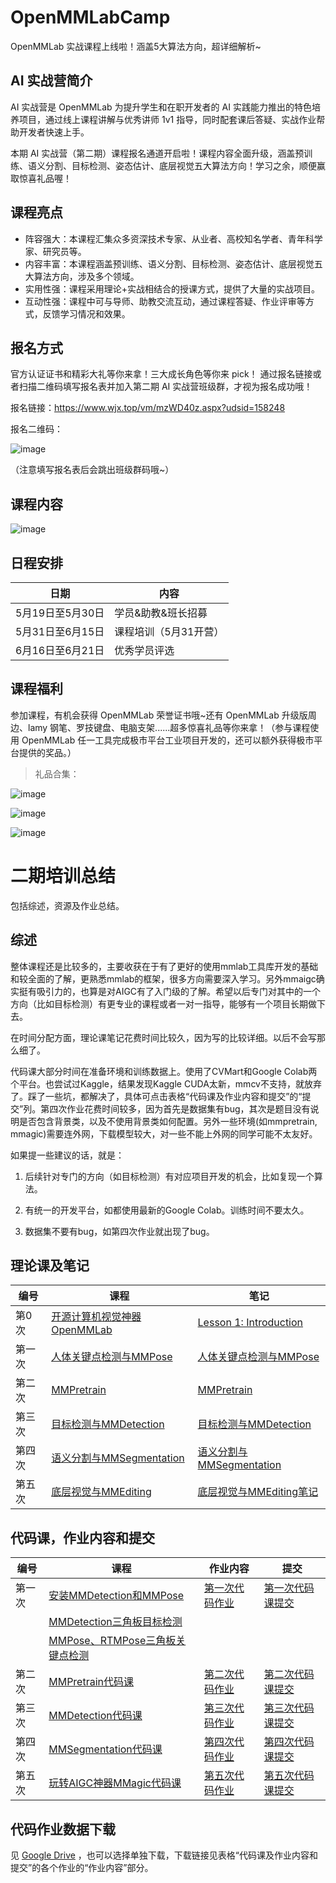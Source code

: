 # OpenMMLabCamp

OpenMMLab 实战课程上线啦！涵盖5大算法方向，超详细解析~

## AI 实战营简介

AI 实战营是 OpenMMLab 为提升学生和在职开发者的 AI 实践能力推出的特色培养项目，通过线上课程讲解与优秀讲师 1v1 指导，同时配套课后答疑、实战作业帮助开发者快速上手。

本期 AI 实战营（第二期）课程报名通道开启啦！课程内容全面升级，涵盖预训练、语义分割、目标检测、姿态估计、底层视觉五大算法方向！学习之余，顺便赢取惊喜礼品喔！

## 课程亮点

- 阵容强大：本课程汇集众多资深技术专家、从业者、高校知名学者、青年科学家、研究员等。
- 内容丰富：本课程涵盖预训练、语义分割、目标检测、姿态估计、底层视觉五大算法方向，涉及多个领域。
- 实用性强：课程采用理论+实战相结合的授课方式，提供了大量的实战项目。
- 互动性强：课程中可与导师、助教交流互动，通过课程答疑、作业评审等方式，反馈学习情况和效果。

## 报名方式

官方认证证书和精彩大礼等你来拿！三大成长角色等你来 pick！ 通过报名链接或者扫描二维码填写报名表并加入第二期 AI 实战营班级群，才视为报名成功哦！

报名链接：https://www.wjx.top/vm/mzWD40z.aspx?udsid=158248

报名二维码：

![image](https://github.com/open-mmlab/OpenMMLabCamp/assets/25839884/f120e095-c683-44b3-a858-cd78d7714bfb)

（注意填写报名表后会跳出班级群码哦~）


## 课程内容

![image](https://github.com/open-mmlab/OpenMMLabCamp/assets/25839884/6f9496a5-8fa3-4679-9650-51691d2cd315)

## 日程安排


日期          | 内容           |
| ----------- | ------------ |
| 5月19日至5月30日 | 学员&助教&班长招募   |
| 5月31日至6月15日 | 课程培训（5月31开营） |
| 6月16日至6月21日 | 优秀学员评选

## 课程福利

参加课程，有机会获得 OpenMMLab 荣誉证书哦~还有 OpenMMLab 升级版周边、lamy 钢笔、罗技键盘、电脑支架......超多惊喜礼品等你来拿！（参与课程使用 OpenMMLab 任一工具完成极市平台工业项目开发的，还可以额外获得极市平台提供的奖品。）

> 礼品合集：

![image](https://github.com/open-mmlab/OpenMMLabCamp/assets/25839884/b966859a-7229-4b83-aa4d-22f042bf10a8)

![image](https://github.com/open-mmlab/OpenMMLabCamp/assets/25839884/43f380ed-4cf6-437c-93e9-728b2447d80b)

![image](https://github.com/open-mmlab/OpenMMLabCamp/assets/25839884/53621939-5853-493c-8ddc-b38e4e20d309)





# 二期培训总结

包括综述，资源及作业总结。

## 综述

整体课程还是比较多的，主要收获在于有了更好的使用mmlab工具库开发的基础和较全面的了解，更熟悉mmlab的框架，很多方向需要深入学习。另外mmaigc确实挺有吸引力的，也算是对AIGC有了入门级的了解。希望以后专门对其中的一个方向（比如目标检测）有更专业的课程或者一对一指导，能够有一个项目长期做下去。

在时间分配方面，理论课笔记花费时间比较久，因为写的比较详细。以后不会写那么细了。

代码课大部分时间在准备环境和训练数据上。使用了CVMart和Google Colab两个平台。也尝试过Kaggle，结果发现Kaggle CUDA太新，mmcv不支持，就放弃了。踩了一些坑，都解决了，具体可点击表格“代码课及作业内容和提交”的“提交”列。第四次作业花费时间较多，因为首先是数据集有bug，其次是题目没有说明是否包含背景类，以及不使用背景类如何配置。另外一些环境(如mmpretrain, mmagic)需要连外网，下载模型较大，对一些不能上外网的同学可能不太友好。

如果提一些建议的话，就是： 

1. 后续针对专门的方向（如目标检测）有对应项目开发的机会，比如复现一个算法。

2. 有统一的开发平台，如都使用最新的Google Colab。训练时间不要太久。
3. 数据集不要有bug，如第四次作业就出现了bug。



## 理论课及笔记

| 编号   | 课程                                                         | 笔记                                                         |
| ------ | ------------------------------------------------------------ | ------------------------------------------------------------ |
| 第0次  | [开源计算机视觉神器OpenMMLab](https://www.bilibili.com/video/BV1js4y1i72P/?spm_id_from=333.788&vd_source=cb9b9a034f5bef733c79a7ccc4714e52) | [Lesson 1: Introduction](https://bbs.csdn.net/topics/615668381?utm_source=bbs_home_page_6) |
| 第一次 | [人体关键点检测与MMPose](https://www.bilibili.com/video/BV1kk4y1L7Xb/?spm_id_from=333.999.0.0&vd_source=357ecabf829bae4a793fa45fb329fff0) | [人体关键点检测与MMPose](https://bbs.csdn.net/topics/615701751?utm_source=bbs_home_page_6) |
| 第二次 | [MMPretrain](https://www.bilibili.com/video/BV1PN411y7C1/?spm_id_from=333.788&vd_source=cb9b9a034f5bef733c79a7ccc4714e52) | [MMPretrain](https://bbs.csdn.net/topics/615839161?utm_source=bbs_home_page_6) |
| 第三次 | [目标检测与MMDetection](https://www.bilibili.com/video/BV1Ak4y1p7W9/?spm_id_from=333.788&vd_source=cb9b9a034f5bef733c79a7ccc4714e52) | [目标检测与MMDetection](https://bbs.csdn.net/topics/615882487?utm_source=bbs_home_page_6) |
| 第四次 | [语义分割与MMSegmentation](https://www.bilibili.com/video/BV1gV4y1m74P/) | [语义分割与MMSegmentation](https://bbs.csdn.net/topics/615921026?utm_source=bbs_home_page_6) |
| 第五次 | [底层视觉与MMEditing](https://www.bilibili.com/video/BV1hu4y1o7jU/?spm_id_from=333.999.0.0&vd_source=cb9b9a034f5bef733c79a7ccc4714e52) | [底层视觉与MMEditing笔记](https://bbs.csdn.net/topics/616007857?utm_source=bbs_home_page_6) |



## 代码课，作业内容和提交

| 编号   | 课程                                                         | 作业内容                                                     | 提交                                                         |
| ------ | ------------------------------------------------------------ | ------------------------------------------------------------ | ------------------------------------------------------------ |
| 第一次 | [安装MMDetection和MMPose](https://www.bilibili.com/video/BV1Pa4y1g7N7) | [第一次代码作业](https://github.com/open-mmlab/OpenMMLabCamp/issues/83) | [第一次代码课提交](<./AI 实战营第 2 期/homework1_mmpose.md>) |
|        | [MMDetection三角板目标检测](https://www.bilibili.com/video/BV1Lm4y1879K) |                                                              |                                                              |
|        | [MMPose、RTMPose三角板关键点检测](https://www.bilibili.com/video/BV12a4y1u7sd) |                                                              |                                                              |
| 第二次 | [MMPretrain代码课](https://www.bilibili.com/video/BV1Ju4y1Z7ZE/?spm_id_from=333.999.0.0) | [第二次代码作业](https://github.com/open-mmlab/OpenMMLabCamp/issues/118) | [第二次代码课提交](<./AI 实战营第 2 期/homework2_mmpretrain.md>) |
| 第三次 | [MMDetection代码课](https://www.bilibili.com/video/BV1Tm4y1q7fy/?spm_id_from=333.788&vd_source=cb9b9a034f5bef733c79a7ccc4714e52) | [第三次代码作业](https://github.com/open-mmlab/OpenMMLabCamp/issues/137) | [第三次代码课提交](<./AI 实战营第 2 期/homework3_mmdetection.md>) |
| 第四次 | [MMSegmentation代码课](https://www.bilibili.com/video/BV1uh411T73q/?spm_id_from=333.999.0.0) | [第四次代码作业](https://github.com/open-mmlab/OpenMMLabCamp/issues/395) | [第四次代码课提交](<./AI 实战营第 2 期/homework4_mmsegmentation.md>) |
| 第五次 | [玩转AIGC神器MMagic代码课](https://www.bilibili.com/video/BV1gM4y1n7vP/?spm_id_from=333.999.0.0&vd_source=cb9b9a034f5bef733c79a7ccc4714e52) | [第五次代码作业](https://github.com/open-mmlab/OpenMMLabCamp/issues/410) | [第五次代码课提交](<./AI 实战营第 2 期/homework5_mmagic.md>) |



## 代码作业数据下载

见 [Google Drive](https://drive.google.com/drive/folders/1TF-pVBjvsEcaNuLno73wJiT8yGbfZUFR?usp=drive_link) ，也可以选择单独下载，下载链接见表格“代码课及作业内容和提交”的各个作业的“作业内容”部分。
